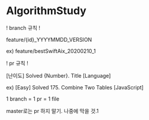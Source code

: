 # AlgorithmStudy

! branch 규칙 !


feature/{id}_YYYYMMDD_VERSION


ex) feature/bestSwiftAix_20200210_1



! pr 규칙 !


[난이도] Solved {Number}. Title [Language]


ex) [Easy] Solved 175. Combine Two Tables [JavaScript]




1 branch = 1 pr = 1 file

master로는 pr 하지 말기. 나중에 막을 것.1

